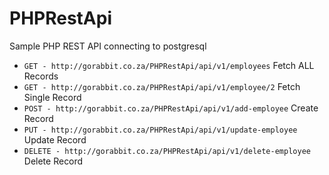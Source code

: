 # PHPRestApi
Sample PHP REST API connecting to postgresql

* `GET - http://gorabbit.co.za/PHPRestApi/api/v1/employees` Fetch ALL Records
* `GET - http://gorabbit.co.za/PHPRestApi/api/v1/employee/2` Fetch Single Record
* `POST - http://gorabbit.co.za/PHPRestApi/api/v1/add-employee` Create Record
* `PUT - http://gorabbit.co.za/PHPRestApi/api/v1/update-employee` Update Record
* `DELETE - http://gorabbit.co.za/PHPRestApi/api/v1/delete-employee` Delete Record

